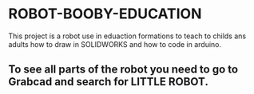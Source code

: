 # ROBOT-BOOBY-EDUCATION

This project is a robot use in eduaction formations to teach to childs ans adults how to draw in SOLIDWORKS and how to code in arduino.


## To see all parts of the robot you need to go to Grabcad and search for LITTLE ROBOT. 

